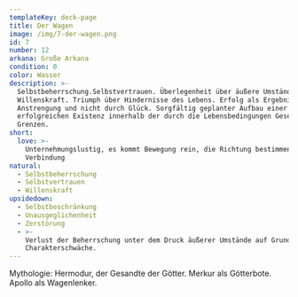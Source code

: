 ```yaml
---
templateKey: deck-page
title: Der Wagen
image: /img/7-der-wagen.png
id: 7
number: 12
arkana: Große Arkana
condition: 0
color: Wasser
description: >-
  Selbstbeherrschung.Selbstvertrauen. Überlegenheit über äußere Umstände.
  Willenskraft. Triumph über Hindernisse des Lebens. Erfolg als Ergebnis von
  Anstrengung und nicht durch Glück. Sorgfältig geplanter Aufbau einer
  erfolgreichen Existenz innerhalb der durch die Lebensbedingungen Gesetzen
  Grenzen.
short:
  love: >-
    Unternehmungslustig, es kommt Bewegung rein, die Richtung bestimmen, neue
    Verbindung
natural:
  - Selbstbeherrschung
  - Selbstvertrauen
  - Willenskraft
upsidedown:
  - Selbstbeschränkung
  - Unausgeglichenheit
  - Zerstörung
  - >-
    Verlust der Beherrschung unter dem Druck äußerer Umstände auf Grund von
    Charakterschwäche.
---
```

Mythologie: Hermodur, der Gesandte der Götter. Merkur als Götterbote. Apollo als Wagenlenker.
